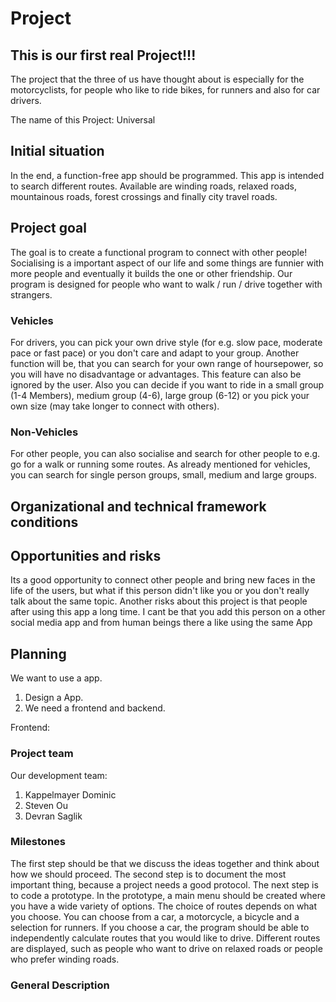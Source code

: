 # Project
## This is our first real Project!!!
The project that the three of us have thought about is especially for the motorcyclists, 
for people who like to ride bikes, for runners and also for car drivers.

The name of this Project: Universal 

## Initial situation
In the end, a function-free app should be programmed. 
This app is intended to search different routes. 
Available are winding roads, relaxed roads, mountainous roads, forest crossings and finally city travel roads.

## Project goal
The goal is to create a functional program to connect with other people! Socialising is a important aspect of our life and some things are funnier with more people and eventually it builds the one or other friendship.
Our program is designed for people who want to walk / run / drive together with strangers.

### Vehicles
For drivers, you can pick your own drive style (for e.g. slow pace, moderate pace or fast pace) or you don't care and adapt to your group.
Another function will be, that you can search for your own range of hoursepower, so you will have no disadvantage or advantages. This feature can also be ignored by the user.
Also you can decide if you want to ride in a small group (1-4 Members), medium group (4-6), large group (6-12) or you pick your own size (may take longer to connect with others).

### Non-Vehicles
For other people, you can also socialise and search for other people to e.g. go for a walk or running some routes.
As already mentioned for vehicles, you can search for single person groups, small, medium and large groups.


## Organizational and technical framework conditions

## Opportunities and risks

Its a good opportunity to connect other people and bring new faces in the life of the users, 
but what if this person didn't like you or you don't really talk about the same topic.
Another risks about this project is that people after using this app a long time. I cant be
that you add this person on a other social media app and from human beings there a like using
the same App 


## Planning
We want to use a app.

1. Design a App.
2. We need a frontend and backend.

Frontend: 


### Project team
Our development team:

1. Kappelmayer Dominic
2. Steven Ou
3. Devran Saglik

### Milestones
The first step should be that we discuss the ideas together and think about how we should proceed.
The second step is to document the most important thing, because a project needs a good protocol.
The next step is to code a prototype. In the prototype, a main menu should be created where you have a wide variety of options. 
The choice of routes depends on what you choose. You can choose from a car, a motorcycle, a bicycle and a selection for runners.
If you choose a car, the program should be able to independently calculate routes that you would like to drive. 
Different routes are displayed, such as people who want to drive on relaxed roads or people who prefer winding roads.


### General Description
